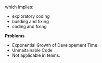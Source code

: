  which implies:
* exploratory coding
* building and fixing
* coding and fixing

**Problems**
* Exponential Growth of Developement Time
* Unmaitainable Code
* Not applicable in teams.
